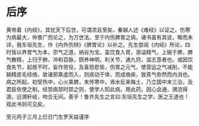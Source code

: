 # 后序



黄帝着《内经》，其忧天下后世，可谓浓且至矣，秦越人述《难经》以证之。伤寒为病最大，仲景广而论之，为万世法。至于内伤脾胃之病，诸书虽有其说，略而未详，我东垣先生，作《内外伤辨》《脾胃论》以补之。先生尝阅《内经》所论，四时皆以养胃气为本，宗气之道，纳谷为宝。盖饮食入胃，游溢精气，上输于脾，脾气散精，上归于肺，冲和百脉，颐养神明，利关节，通九窍，滋志意者也。或因饮食失节，起居不时，妄作劳役，及喜怒悲愉，伤胃之元气，使营运之气减削，不能输精皮毛经络，故诸邪乘虚而入，则痰动于体、而成痼疾，致真气弥然而内消也。病之所起，初受热中，心火乘脾，末传寒中，肾水反来侮土，乃立国中末三治，及君臣佐使之制，经禁病禁时禁之则，使学人知此病，用此药，因心会通，溯流得源，远溯轩岐，吻合无间。善乎！鲁齐先生之言曰∶东垣先生之学，医之王道也！观此书则可见矣。

至元丙子三月上巳日门生罗天益谨序